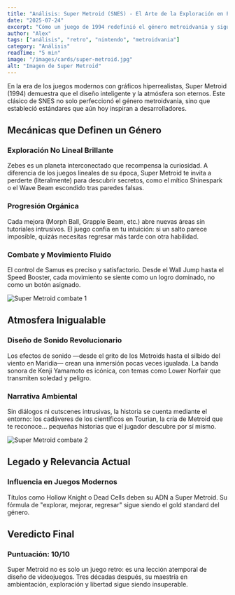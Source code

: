 ```yaml
---
title: "Análisis: Super Metroid (SNES) - El Arte de la Exploración en Pixel"
date: "2025-07-24"
excerpt: "Cómo un juego de 1994 redefinió el género metroidvania y sigue siendo un referente 30 años después."
author: "Alex"
tags: ["análisis", "retro", "nintendo", "metroidvania"]
category: "Análisis"
readTime: "5 min"
image: "/images/cards/super-metroid.jpg"
alt: "Imagen de Super Metroid"
---
```


En la era de los juegos modernos con gráficos hiperrealistas, Super Metroid (1994) demuestra que el diseño inteligente y la atmósfera son eternos. Este clásico de SNES no solo perfeccionó el género metroidvania, sino que estableció estándares que aún hoy inspiran a desarrolladores.

## Mecánicas que Definen un Género

### Exploración No Lineal Brillante

Zebes es un planeta interconectado que recompensa la curiosidad. A diferencia de los juegos lineales de su época, Super Metroid te invita a perderte (literalmente) para descubrir secretos, como el mítico Shinespark o el Wave Beam escondido tras paredes falsas.

### Progresión Orgánica

Cada mejora (Morph Ball, Grapple Beam, etc.) abre nuevas áreas sin tutoriales intrusivos. El juego confía en tu intuición: si un salto parece imposible, quizás necesitas regresar más tarde con otra habilidad.

### Combate y Movimiento Fluido

El control de Samus es preciso y satisfactorio. Desde el Wall Jump hasta el Speed Booster, cada movimiento se siente como un logro dominado, no como un botón asignado.

![Super Metroid combate 1](/images/articles/analisis-super-metroid-02.png)

## Atmosfera Inigualable

### Diseño de Sonido Revolucionario

Los efectos de sonido —desde el grito de los Metroids hasta el silbido del viento en Maridia— crean una inmersión pocas veces igualada. La banda sonora de Kenji Yamamoto es icónica, con temas como Lower Norfair que transmiten soledad y peligro.

### Narrativa Ambiental

Sin diálogos ni cutscenes intrusivas, la historia se cuenta mediante el entorno: los cadáveres de los científicos en Tourian, la cría de Metroid que te reconoce... pequeñas historias que el jugador descubre por sí mismo.

![Super Metroid combate 2](/images/articles/analisis-super-metroid-03.jpg)

## Legado y Relevancia Actual

### Influencia en Juegos Modernos

Títulos como Hollow Knight o Dead Cells deben su ADN a Super Metroid. Su fórmula de "explorar, mejorar, regresar" sigue siendo el gold standard del género.

## Veredicto Final

### Puntuación: 10/10

Super Metroid no es solo un juego retro: es una lección atemporal de diseño de videojuegos. Tres décadas después, su maestría en ambientación, exploración y libertad sigue siendo insuperable.
